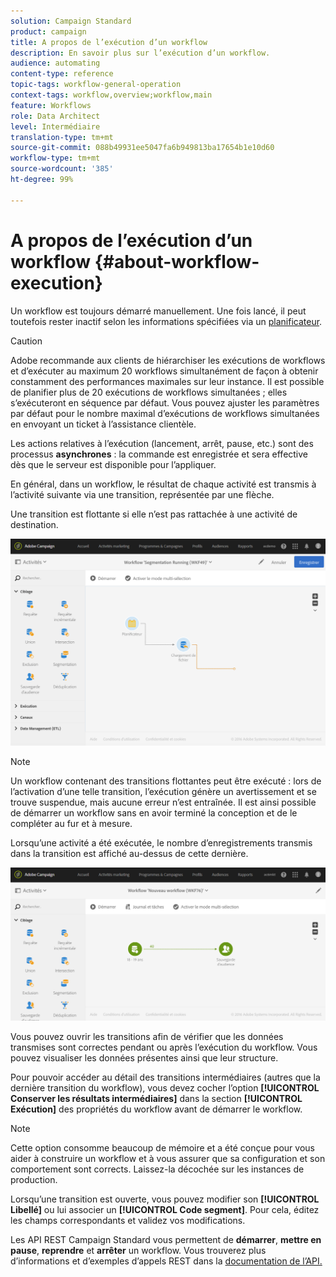 ```yaml
---
solution: Campaign Standard
product: campaign
title: A propos de l’exécution d’un workflow
description: En savoir plus sur l’exécution d’un workflow.
audience: automating
content-type: reference
topic-tags: workflow-general-operation
context-tags: workflow,overview;workflow,main
feature: Workflows
role: Data Architect
level: Intermédiaire
translation-type: tm+mt
source-git-commit: 088b49931ee5047fa6b949813ba17654b1e10d60
workflow-type: tm+mt
source-wordcount: '385'
ht-degree: 99%

---
```



# A propos de l’exécution d’un workflow {#about-workflow-execution}

Un workflow est toujours démarré manuellement. Une fois lancé, il peut toutefois rester inactif selon les informations spécifiées via un [planificateur](../../automating/using/scheduler.md).

>[!CAUTION]
>
> Adobe recommande aux clients de hiérarchiser les exécutions de workflows et d’exécuter au maximum 20 workflows simultanément de façon à obtenir constamment des performances maximales sur leur instance. Il est possible de planifier plus de 20 exécutions de workflows simultanées ; elles s’exécuteront en séquence par défaut. Vous pouvez ajuster les paramètres par défaut pour le nombre maximal d’exécutions de workflows simultanées en envoyant un ticket à l’assistance clientèle.

Les actions relatives à l’exécution (lancement, arrêt, pause, etc.) sont des processus **asynchrones** : la commande est enregistrée et sera effective dès que le serveur est disponible pour l’appliquer.

En général, dans un workflow, le résultat de chaque activité est transmis à l’activité suivante via une transition, représentée par une flèche.

Une transition est flottante si elle n’est pas rattachée à une activité de destination.

![](assets/wkf_execution_1.png)

>[!NOTE]
>
>Un workflow contenant des transitions flottantes peut être exécuté : lors de l’activation d’une telle transition, l’exécution génère un avertissement et se trouve suspendue, mais aucune erreur n’est entraînée. Il est ainsi possible de démarrer un workflow sans en avoir terminé la conception et de le compléter au fur et à mesure.

Lorsqu’une activité a été exécutée, le nombre d’enregistrements transmis dans la transition est affiché au-dessus de cette dernière.

![](assets/wkf_transition_count.png)

Vous pouvez ouvrir les transitions afin de vérifier que les données transmises sont correctes pendant ou après l’exécution du workflow. Vous pouvez visualiser les données présentes ainsi que leur structure.

Pour pouvoir accéder au détail des transitions intermédiaires (autres que la dernière transition du workflow), vous devez cocher l’option **[!UICONTROL Conserver les résultats intermédiaires]** dans la section **[!UICONTROL Exécution]** des propriétés du workflow avant de démarrer le workflow.

>[!NOTE]
>
>Cette option consomme beaucoup de mémoire et a été conçue pour vous aider à construire un workflow et à vous assurer que sa configuration et son comportement sont corrects. Laissez-la décochée sur les instances de production.

Lorsqu’une transition est ouverte, vous pouvez modifier son **[!UICONTROL Libellé]** ou lui associer un **[!UICONTROL Code segment]**. Pour cela, éditez les champs correspondants et validez vos modifications.

Les API REST Campaign Standard vous permettent de **démarrer**, **mettre en pause**, **reprendre** et **arrêter** un workflow. Vous trouverez plus d’informations et d’exemples d’appels REST dans la [documentation de l’API.](../../api/using/controlling-a-workflow.md)
